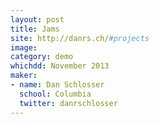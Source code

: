 ```yaml
---
layout: post
title: Jams
site: http://danrs.ch/#projects
image: 
category: demo
whichdd: November 2013
maker:
- name: Dan Schlosser
  school: Columbia
  twitter: danrschlosser
---
```

